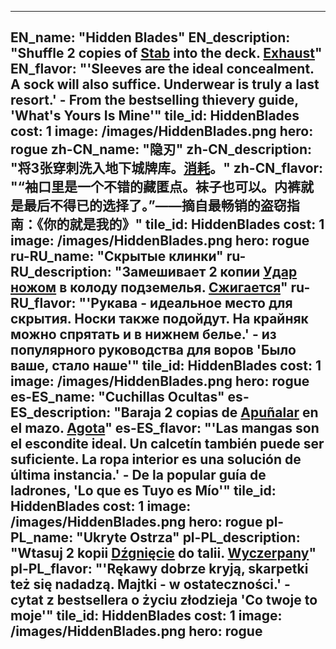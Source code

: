 ---

EN_name: "Hidden Blades"
EN_description: "Shuffle 2 copies of <a href = '../en/abilities#Stab'>Stab</a> into the deck.  <u>Exhaust</u>"
EN_flavor: "'Sleeves are the ideal concealment. A sock will also suffice. Underwear is truly a last resort.' - From the bestselling thievery guide, 'What's Yours Is Mine'"
tile_id: HiddenBlades
cost: 1
image: /images/HiddenBlades.png
hero: rogue
zh-CN_name: "隐刃"
zh-CN_description: "将3张穿刺洗入地下城牌库。<u>消耗</u>。"
zh-CN_flavor: "“袖口里是一个不错的藏匿点。袜子也可以。内裤就是最后不得已的选择了。”——摘自最畅销的盗窃指南：《你的就是我的》"
tile_id: HiddenBlades
cost: 1
image: /images/HiddenBlades.png
hero: rogue
ru-RU_name: "Скрытые клинки"
ru-RU_description: "Замешивает 2 копии <a href = '../ru_ru/abilities#Stab'>Удар ножом</a> в колоду подземелья.  <u>Сжигается</u>"
ru-RU_flavor: "'Рукава - идеальное место для скрытия. Носки также подойдут. На крайняк можно спрятать и в нижнем белье.' - из популярного руководства для воров 'Было ваше, стало наше'"
tile_id: HiddenBlades
cost: 1
image: /images/HiddenBlades.png
hero: rogue
es-ES_name: "Cuchillas Ocultas"
es-ES_description: "Baraja 2 copias de <a href = '../es_es/abilities#Stab'>Apuñalar</a> en el mazo. <u>Agota</u>"
es-ES_flavor: "'Las mangas son el escondite ideal. Un calcetín también puede ser suficiente. La ropa interior es una solución de última instancia.' - De la popular guía de ladrones, 'Lo que es Tuyo es Mío'"
tile_id: HiddenBlades
cost: 1
image: /images/HiddenBlades.png
hero: rogue
pl-PL_name: "Ukryte Ostrza"
pl-PL_description: "Wtasuj 2 kopii <a href = '../pl_pl/abilities#Stab'>Dźgnięcie</a> do talii. <u>Wyczerpany</u>"
pl-PL_flavor: "'Rękawy dobrze kryją, skarpetki też się nadadzą. Majtki - w ostateczności.' - cytat z bestsellera o życiu złodzieja 'Co twoje to moje'"
tile_id: HiddenBlades
cost: 1
image: /images/HiddenBlades.png
hero: rogue
---